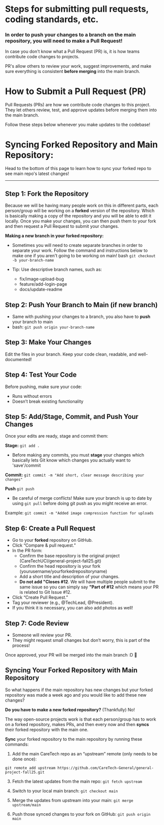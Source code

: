 # Steps for submitting pull requests, coding standards, etc.

### In order to **push** your changes to a branch on the main repository, you will need to make a **Pull Request**!

In case you don't know what a Pull Request (PR) is, it is how teams contribute code changes to projects.

PR's allow others to review your work, suggest improvements, and make sure everything is consistent **before merging** into the main branch.

# How to Submit a Pull Request (PR)

Pull Requests (PRs) are how we contribute code changes to this project.  
They let others review, test, and approve updates before merging them into the main branch.

Follow these steps below whenever you make updates to the codebase!

# Syncing Forked Repository and Main Repository:
Head to the bottom of this page to learn how to sync your forked repo to see main repo's latest changes!

---

## Step 1: Fork the Repository

Because we will be having many people work on this in different parts, each person/group will be working on a **forked** version of the repository. Which is basically making a copy of the repository and you will be able to edit it locally. Once you make your changes, you can then push them to your fork and then request a Pull Request to submit your changes. 


**Making a new branch in your forked repository:**
- Sometimes you will need to create separate branches in order to separate your work. Follow the command and instructions below to make one if you aren't going to be working on main!
bash
```git checkout -b your-branch-name```

- Tip: Use descriptive branch names, such as:
  - fix/image-upload-bug
  - feature/add-login-page
  - docs/update-readme

## Step 2: Push Your Branch to Main (if new branch)

- Same with pushing your changes to a branch, you also have to **push** your branch to main
- bash: ```git push origin your-branch-name```

## Step 3: Make Your Changes

Edit the files in your branch.
Keep your code clean, readable, and well-documented!

## Step 4: Test Your Code

Before pushing, make sure your code:
  - Runs without errors
  - Doesn’t break existing functionality

## Step 5: Add/Stage, Commit, and Push Your Changes

Once your edits are ready, stage and commit them:

**Stage:** ```git add .``` 
- Before making any commits, you must **stage** your changes which basically lets Git know which changes you actually want to 'save'/commit

**Commit:** ```git commit -m "Add short, clear message describing your changes"```

**Push** ```git push```
- Be careful of merge conflicts! Make sure your branch is up to date by using ```git pull``` before doing git push as you might receive an error.

Example:
```git commit -m "Added image compression function for uploads```

## Step 6: Create a Pull Request

- Go to your **forked** repository on GitHub.
- Click “Compare & pull request.”
- In the PR form:
  - Confirm the base repository is the original project (CareTechUCI/general-project-fall25.git)
  - Confirm the head repository is your fork (yourusername/yourforkedrepositoryname)
  - Add a short title and description of your changes.
  - **Do not add "Closes #12**. We will have multiple people submit to the same issue so you can simply say **"Part of #12** which means your PR is related to Git Issue #12.
- Click “Create Pull Request.”
- Tag your reviewer (e.g., @TechLead, @President).
- If you think it is necessary, you can also add photos as well!

## Step 7: Code Review

- Someone will review your PR.
- They might request small changes but don’t worry, this is part of the process!

Once approved, your PR will be merged into the main branch :D 🥳


## Syncing Your Forked Repository with Main Repository
So what happens if the main repository has new changes but your forked repository was made a week ago and you would like to add these new changes? 

**Do you have to make a new forked repository?** (Thankfully) No!

The way open-source projects work is that each person/group has to work on a forked repository, makes PRs, and then every now and then **syncs** their
forked repository with the main one. 

**Sync** your forked repository to the main repository by running these commands:

1. Add the main CareTech repo as an “upstream” remote (only needs to be done once):

```git remote add upstream https://github.com/CareTech-General/general-project-fall25.git```


3. Fetch the latest updates from the main repo:
```git fetch upstream```


4. Switch to your local main branch:
```git checkout main```


5. Merge the updates from upstream into your main:
```git merge upstream/main```


6. Push those synced changes to your fork on GitHub:
```git push origin main```
